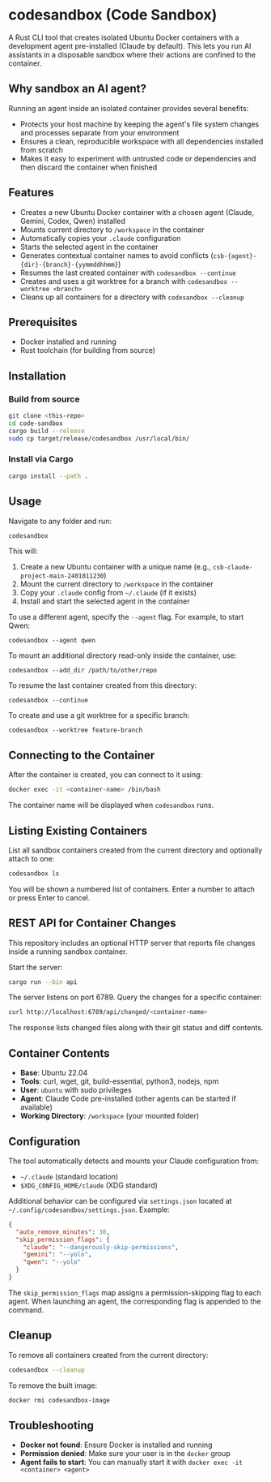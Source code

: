 # codesandbox (Code Sandbox)

A Rust CLI tool that creates isolated Ubuntu Docker containers with a development agent pre-installed (Claude by default).
This lets you run AI assistants in a disposable sandbox where their actions are
confined to the container.

## Why sandbox an AI agent?

Running an agent inside an isolated container provides several benefits:

-   Protects your host machine by keeping the agent's file system changes and
    processes separate from your environment
-   Ensures a clean, reproducible workspace with all dependencies installed
    from scratch
-   Makes it easy to experiment with untrusted code or dependencies and then
    discard the container when finished

## Features

-   Creates a new Ubuntu Docker container with a chosen agent (Claude, Gemini, Codex, Qwen) installed
-   Mounts current directory to `/workspace` in the container
-   Automatically copies your `.claude` configuration
-   Starts the selected agent in the container
-   Generates contextual container names to avoid conflicts (`csb-{agent}-{dir}-{branch}-{yymmddhhmm}`)
-   Resumes the last created container with `codesandbox --continue`
-   Creates and uses a git worktree for a branch with `codesandbox --worktree <branch>`
-   Cleans up all containers for a directory with `codesandbox --cleanup`

## Prerequisites

-   Docker installed and running
-   Rust toolchain (for building from source)

## Installation

### Build from source

```bash
git clone <this-repo>
cd code-sandbox
cargo build --release
sudo cp target/release/codesandbox /usr/local/bin/
```

### Install via Cargo

```bash
cargo install --path .
```

## Usage

Navigate to any folder and run:

```bash
codesandbox
```

This will:

1. Create a new Ubuntu container with a unique name (e.g., `csb-claude-project-main-2401011230`)
2. Mount the current directory to `/workspace` in the container
3. Copy your `.claude` config from `~/.claude` (if it exists)
4. Install and start the selected agent in the container

To use a different agent, specify the `--agent` flag. For example, to start Qwen:

```
codesandbox --agent qwen
```

To mount an additional directory read-only inside the container, use:

```
codesandbox --add_dir /path/to/other/repo
```

To resume the last container created from this directory:

```
codesandbox --continue
```

To create and use a git worktree for a specific branch:

```
codesandbox --worktree feature-branch
```

## Connecting to the Container

After the container is created, you can connect to it using:

```bash
docker exec -it <container-name> /bin/bash
```

The container name will be displayed when `codesandbox` runs.

## Listing Existing Containers

List all sandbox containers created from the current directory and optionally attach to one:

```bash
codesandbox ls
```

You will be shown a numbered list of containers. Enter a number to attach or press Enter to cancel.

## REST API for Container Changes

This repository includes an optional HTTP server that reports file changes inside a running sandbox container.

Start the server:

```bash
cargo run --bin api
```

The server listens on port 6789. Query the changes for a specific container:

```bash
curl http://localhost:6789/api/changed/<container-name>
```

The response lists changed files along with their git status and diff contents.

## Container Contents

-   **Base**: Ubuntu 22.04
-   **Tools**: curl, wget, git, build-essential, python3, nodejs, npm
-   **User**: `ubuntu` with sudo privileges
-   **Agent**: Claude Code pre-installed (other agents can be started if available)
-   **Working Directory**: `/workspace` (your mounted folder)

## Configuration

The tool automatically detects and mounts your Claude configuration from:

-   `~/.claude` (standard location)
-   `$XDG_CONFIG_HOME/claude` (XDG standard)

Additional behavior can be configured via `settings.json` located at
`~/.config/codesandbox/settings.json`. Example:

```json
{
  "auto_remove_minutes": 30,
  "skip_permission_flags": {
    "claude": "--dangerously-skip-permissions",
    "gemini": "--yolo",
    "qwen": "--yolo"
  }
}
```

The `skip_permission_flags` map assigns a permission-skipping flag to each
agent. When launching an agent, the corresponding flag is appended to the
command.

## Cleanup

To remove all containers created from the current directory:

```bash
codesandbox --cleanup
```

To remove the built image:

```bash
docker rmi codesandbox-image
```

## Troubleshooting

-   **Docker not found**: Ensure Docker is installed and running
-   **Permission denied**: Make sure your user is in the `docker` group
-   **Agent fails to start**: You can manually start it with `docker exec -it <container> <agent>`
